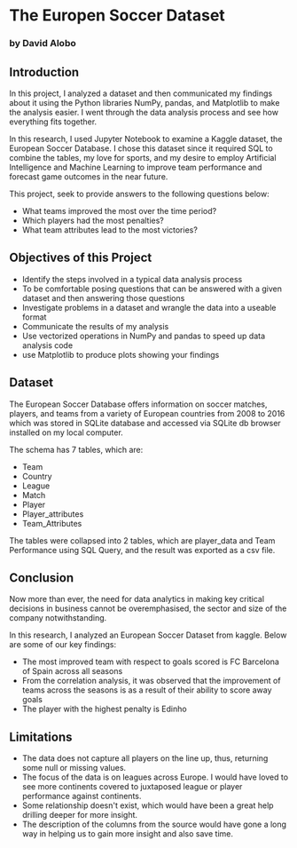 # The Europen Soccer Dataset
### by David Alobo
## Introduction

In this project, I analyzed a dataset and then communicated my findings about it using the Python libraries NumPy, pandas, and Matplotlib to make the analysis easier. I went through the data analysis process and see how everything fits together.

In this research, I used Jupyter Notebook to examine a Kaggle dataset, the European Soccer Database. I chose this dataset since it required SQL to combine the tables, my love for sports, and my desire to employ Artificial Intelligence and Machine Learning to improve team performance and forecast game outcomes in the near future.

This project, seek to provide answers to the following questions below:

- What teams improved the most over the time period? 
- Which players had the most penalties? 
- What team attributes lead to the most victories?

## Objectives of this Project

- Identify the steps involved in a typical data analysis process
- To be comfortable posing questions that can be answered with a given dataset and then answering those questions
- Investigate problems in a dataset and wrangle the data into a useable format
- Communicate the results of my analysis
- Use vectorized operations in NumPy and pandas to speed up data analysis code
- use Matplotlib to produce plots showing your findings

## Dataset

The European Soccer Database offers information on soccer matches, players, and teams from a variety of European countries from 2008 to 2016 which was stored in SQLite database and accessed via SQLite db browser installed on my local computer.

The schema has 7 tables, which are:

- Team 
- Country
- League
- Match
- Player
- Player_attributes
- Team_Attributes

The tables were collapsed into 2 tables, which are player_data and Team Performance using SQL Query, and the result was exported as a csv file.

## Conclusion

Now more than ever, the need for data analytics in making key critical decisions in business cannot be overemphasised, the sector and size of the company notwithstanding.

In this research, I analyzed an European Soccer Dataset from kaggle. Below are some of our key findings:

- The most improved team with respect to goals scored is FC Barcelona of Spain across all seasons
- From the correlation analysis, it was observed that the improvement of teams across the seasons is as a result of their ability to score away goals
- The player with the highest penalty is Edinho

## Limitations

- The data does not capture all players on the line up, thus, returning some null or missing values.
- The focus of the data is on leagues across Europe. I would have loved to see more continents covered to juxtaposed league or player performance against continents.
- Some relationship doesn't exist, which would have been a great help drilling deeper for more insight.
- The description of the columns from the source would have gone a long way in helping us to gain more insight and also save time.
